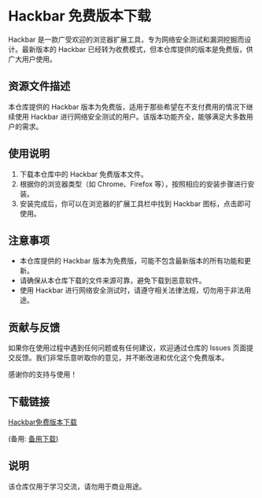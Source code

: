 # Hackbar 免费版本下载

Hackbar 是一款广受欢迎的浏览器扩展工具，专为网络安全测试和漏洞挖掘而设计。最新版本的 Hackbar 已经转为收费模式，但本仓库提供的版本是免费版，供广大用户使用。

## 资源文件描述

本仓库提供的 Hackbar 版本为免费版，适用于那些希望在不支付费用的情况下继续使用 Hackbar 进行网络安全测试的用户。该版本功能齐全，能够满足大多数用户的需求。

## 使用说明

1. 下载本仓库中的 Hackbar 免费版本文件。
2. 根据你的浏览器类型（如 Chrome、Firefox 等），按照相应的安装步骤进行安装。
3. 安装完成后，你可以在浏览器的扩展工具栏中找到 Hackbar 图标，点击即可使用。

## 注意事项

- 本仓库提供的 Hackbar 版本为免费版，可能不包含最新版本的所有功能和更新。
- 请确保从本仓库下载的文件来源可靠，避免下载到恶意软件。
- 使用 Hackbar 进行网络安全测试时，请遵守相关法律法规，切勿用于非法用途。

## 贡献与反馈

如果你在使用过程中遇到任何问题或有任何建议，欢迎通过仓库的 Issues 页面提交反馈。我们非常乐意听取你的意见，并不断改进和优化这个免费版本。

感谢你的支持与使用！

## 下载链接
[Hackbar免费版本下载](https://pan.quark.cn/s/04e808f91d9d) 

(备用: [备用下载](https://pan.baidu.com/s/1cOh4gfOioTo0SAU0yzh-tA?pwd=1234))

## 说明

该仓库仅用于学习交流，请勿用于商业用途。
